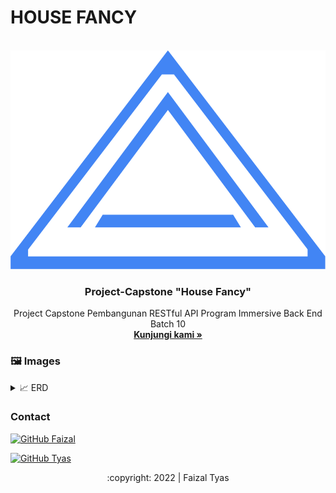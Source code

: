 # HOUSE FANCY
<div id="top"></div>
<!-- PROJECT LOGO -->
<br/>
<div align="center">
<a href="https://github.com/Group1-House-Fancy">
    <img src="images/house-fancy-logo.png" alt="Logo" width="700" height="350">
  </a>
  <h3 align="center">Project-Capstone "House Fancy" </h3>

  <p align="center">
    Project Capstone Pembangunan RESTful API Program Immersive Back End Batch 10
    <br />
    <a href="https://github.com/Group1-House-Fancy/GROUP1-BE"><strong>Kunjungi kami »</strong></a>
    <br />
  </p>
</div>

<!-- IMAGES -->
### 🖼&nbsp;Images

<details>
<summary>📈&nbsp;ERD</summary>
<img src="images/ERD.jpg">
</details>

<!-- CONTACT -->
### Contact

[![GitHub Faizal](https://img.shields.io/badge/-Faizal-white?style=flat&logo=github&logoColor=black)](https://github.com/faizalsundara)

[![GitHub Tyas](https://img.shields.io/badge/-Tyas-white?style=flat&logo=github&logoColor=black)](https://github.com/zenseslaus)

<p align="center">:copyright: 2022 | Faizal Tyas</p>
</h3>